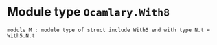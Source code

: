 
# Module type `Ocamlary.With8`

```
module M : module type of struct include With5 end with type N.t = With5.N.t
```